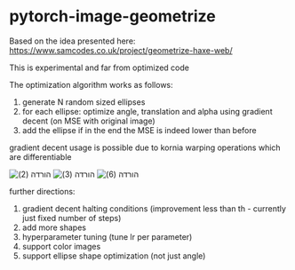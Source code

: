 # pytorch-image-geometrize

Based on the idea presented here: https://www.samcodes.co.uk/project/geometrize-haxe-web/

This is experimental and far from optimized code

The optimization algorithm works as follows:
1. generate N random sized ellipses
2. for each ellipse: optimize angle, translation and alpha using gradient decent (on MSE with original image)
3. add the ellipse if in the end the MSE is indeed lower than before

gradient decent usage is possible due to kornia warping operations which are differentiable

![הורדה (2)](https://user-images.githubusercontent.com/46653045/177013188-989a8e19-d156-442c-befa-2705d8b19ca6.png)
![הורדה (3)](https://user-images.githubusercontent.com/46653045/177013190-37660699-ae43-4d55-a4a8-512a998eb88a.png)
![הורדה (6)](https://user-images.githubusercontent.com/46653045/177013191-35dcecfd-a513-4004-82a3-94edbf246408.png)

further directions:
1. gradient decent halting conditions (improvement less than th - currently just fixed number of steps)
2. add more shapes
3. hyperparameter tuning (tune lr per parameter)
4. support color images
5. support ellipse shape optimization (not just angle)
